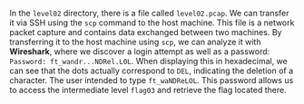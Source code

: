 In the `level02` directory, there is a file called `level02.pcap`. We can transfer it via SSH using the `scp` command to the host machine. This file is a network packet capture and contains data exchanged between two machines. By transferring it to the host machine using `scp`, we can analyze it with **Wireshark**, where we discover a login attempt as well as a password: `Password: ft_wandr...NDRel.L0L`. When displaying this in hexadecimal, we can see that the dots actually correspond to `DEL`, indicating the deletion of a character. The user intended to type `ft_waNDReLOL`. This password allows us to access the intermediate level `flag03` and retrieve the flag located there.
